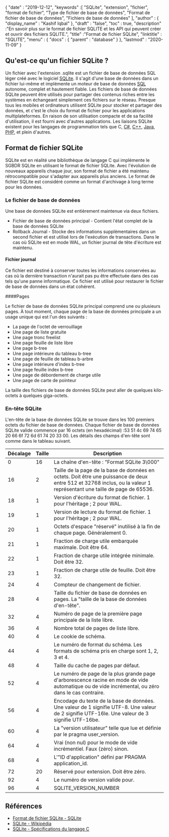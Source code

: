 {
  "date" : "2019-12-12",
  "keywords" :[ "SQLite", "extension", "fichier", "format de fichier", "Type de fichier de base de données", "Format de fichier de base de données", "Fichiers de base de données" ],
  "author" : {
    "display_name" : "Kashif Iqbal"
},
  "draft" : "false",
  "toc" : true,
  "description" :"En savoir plus sur le format de fichier SQLITE et les API qui peuvent créer et ouvrir des fichiers SQLITE.",
  "title" :"Format de fichier SQLite",
  "linktitle" : "SQLITE",
  "menu" : {
    "docs" : {
      "parent" : "database"
}
},
  "lastmod" : "2020-11-09"
}

## Qu'est-ce qu'un fichier SQLite ?

Un fichier avec l'extension .sqlite est un fichier de base de données SQL léger créé avec le logiciel [SQLite](https://www.sqlite.org/index.html). Il s'agit d'une base de données dans un fichier lui-même et implémente un moteur de base de données [SQL](/fr/database/sql/) autonome, complet et hautement fiable. Les fichiers de base de données SQLite peuvent être utilisés pour partager des contenus riches entre les systèmes en échangeant simplement ces fichiers sur le réseau. Presque tous les mobiles et ordinateurs utilisent SQLite pour stocker et partager des données, et c'est le choix du format de fichier pour les applications multiplateformes. En raison de son utilisation compacte et de sa facilité d'utilisation, il est fourni avec d'autres applications. Les liaisons SQLite existent pour les langages de programmation tels que C, [C#](/fr/programming/cs/), [C++](/fr/programming/cpp/), [Java](/fr/programming/java/), [PHP](/fr/programming/php/ ), et plein d'autres.

## Format de fichier SQLite

SQLite est en réalité une bibliothèque de langage C qui implémente le SGBDR SQLite en utilisant le format de fichier SQLite. Avec l'évolution de nouveaux appareils chaque jour, son format de fichier a été maintenu rétrocompatible pour s'adapter aux appareils plus anciens. Le format de fichier SQLite est considéré comme un format d'archivage à long terme pour les données.

### Le fichier de base de données

Une base de données SQLite est entièrement maintenue via deux fichiers.
* Fichier de base de données principal - Contient l'état complet de la base de données SQLite
* Rollback Journal - Stocke des informations supplémentaires dans un second fichier et est utilisé lors de l'exécution de transactions. Dans le cas où SQLite est en mode WAL, un fichier journal de tête d'écriture est maintenu.

#### Fichier journal

Ce fichier est destiné à conserver toutes les informations conservées au cas où la dernière transaction n'aurait pas pu être effectuée dans des cas tels qu'une panne informatique. Ce fichier est utilisé pour restaurer le fichier de base de données dans un état cohérent.

####Pages

Le fichier de base de données SQLite principal comprend une ou plusieurs pages. À tout moment, chaque page de la base de données principale a un usage unique qui est l'un des suivants :

* La page de l'octet de verrouillage
* Une page de liste gratuite
* Une page tronc freelist
* Une page feuille de liste libre
* Une page b-tree
* Une page intérieure du tableau b-tree
* Une page de feuille de tableau b-arbre
* Une page intérieure d'index b-tree
* Une page feuille index b-tree
* Une page de débordement de charge utile
* Une page de carte de pointeur

La taille des fichiers de base de données SQLite peut aller de quelques kilo-octets à quelques giga-octets.

### En-tête SQLite

L'en-tête de la base de données SQLite se trouve dans les 100 premiers octets du fichier de base de données. Chaque fichier de base de données SQLite valide commence par 16 octets (en hexadécimal) :53 51 4c 69 74 65 20 66 6f 72 6d 61 74 20 33 00. Les détails des champs d'en-tête sont comme dans le tableau suivant.

|Décalage|Taille|Description|
---|---|---|
|0|16|La chaîne d'en-tête : "Format SQLite 3\000"|
|16|2|Taille de la page de la base de données en octets. Doit être une puissance de deux entre 512 et 32768 inclus, ou la valeur 1 représentant une taille de page de 65536.|
|18|1|Version d'écriture du format de fichier. 1 pour l'héritage ; 2 pour WAL.|
|19|1|Version de lecture du format de fichier. 1 pour l'héritage ; 2 pour WAL.|
|20|1|Octets d'espace "réservé" inutilisé à la fin de chaque page. Généralement 0.|
|21|1|Fraction de charge utile embarquée maximale. Doit être 64.|
|22|1|Fraction de charge utile intégrée minimale. Doit être 32.|
|23|1|Fraction de charge utile de feuille. Doit être 32.|
|24|4|Compteur de changement de fichier.|
|28|4|Taille du fichier de base de données en pages. La "taille de la base de données d'en-tête".|
|32|4|Numéro de page de la première page principale de la liste libre.|
|36|4|Nombre total de pages de liste libre.|
|40|4|Le cookie de schéma.|
|44|4|Le numéro de format du schéma. Les formats de schéma pris en charge sont 1, 2, 3 et 4.|
|48|4|Taille du cache de pages par défaut.|
|52|4|Le numéro de page de la plus grande page d'arborescence racine en mode de vide automatique ou de vide incrémental, ou zéro dans le cas contraire.|
|56|4|Encodage du texte de la base de données. Une valeur de 1 signifie UTF-8. Une valeur de 2 signifie UTF-16le. Une valeur de 3 signifie UTF-16be.|
|60|4|La "version utilisateur" telle que lue et définie par le pragma user_version.|
|64|4|Vrai (non nul) pour le mode de vide incrémentiel. Faux (zéro) sinon.|
|68|4|L'"ID d'application" défini par PRAGMA application_id.|
|72|20|Réservé pour extension. Doit être zéro.|
|92|4|Le numéro de version valide pour.|
|96|4|SQLITE_VERSION_NUMBER|

## Références ##

* [Format de fichier SQLite - SQLite](https://www.sqlite.org/fileformat2.html)
* [SQLite - Wikipédia](https://en.wikipedia.org/wiki/SQLite)
* [SQLite - Spécifications du langage C](https://www.sqlite.org/c3ref/intro.html)


